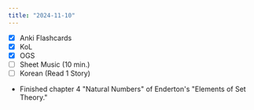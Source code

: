 ```yaml
---
title: "2024-11-10"
---
```


- [x] Anki Flashcards
- [x] KoL
- [x] OGS
- [ ] Sheet Music (10 min.)
- [ ] Korean (Read 1 Story)

* Finished chapter 4 "Natural Numbers" of Enderton's "Elements of Set Theory."